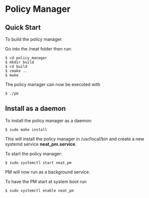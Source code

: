 
# Policy Manager

## Quick Start

To build the policy manager.

Go into the /neat folder then run:
```
$ cd policy_manager
$ mkdir build
$ cd build
$ cmake ..
$ make
```

The policy manager can now be executed with

```
$ ./pm
```

## Install as a daemon

To install the policy manager as a daemon:

```
$ sudo make install
```

This will install the policy manager in /usr/local/bin and create a new systemd service **neat_pm.service**.

To start the policy manager:

```
$ sudo systemctl start neat_pm
```

PM will now run as a background service.

To have the PM start at system boot run

```
$ sudo systemctl enable neat_pm
```
